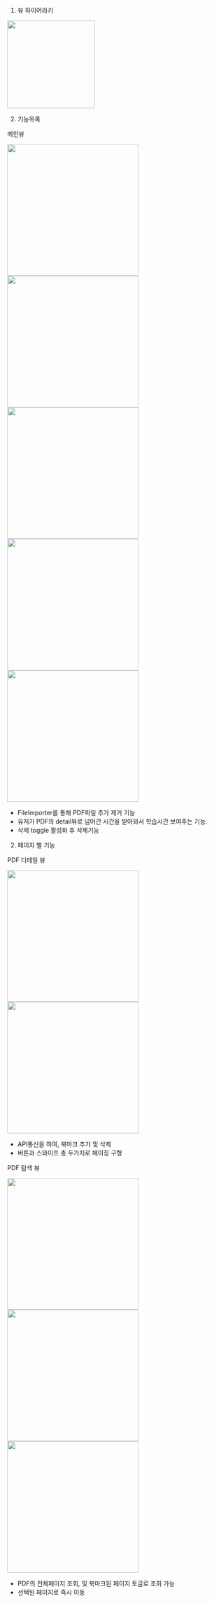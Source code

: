1. 뷰 하이어라키


<img
  src="./Images/PetitPDFViwerViewHierarchy.png"
  width="200"
/>




2. 기능목록

메인뷰


<img
  src="./Images/1.png"
  width="300"
/>
<img
  src="./Images/2.png"
  width="300"
/>
<img
  src="./Images/3.png"
  width="300"
/>
<img
  src="./Images/4.png"
  width="300"
/>
<img
  src="./Images/10.png"
  width="300"
/>

- FileImporter를 통해 PDF파일 추가 제거 기능
- 유저가 PDF의 detail뷰로 넘어간 시간을 받아와서 학습시간 보여주는 기능.
- 삭제 toggle 활성화 후 삭제기능

2. 페이지 별 기능

PDF 디테일 뷰


<img
  src="./Images/5.png"
  width="300"
/>
<img
  src="./Images/6.png"
  width="300"
/>

- API통신을 하여, 북마크 추가 및 삭제
- 버튼과 스와이프 총 두가지로 페이징 구형

PDF 탐색 뷰

<img
  src="./Images/7.png"
  width="300"
/>
<img
  src="./Images/8.png"
  width="300"
/>
<img
  src="./Images/9.png"
  width="300"
/>

- PDF의 전체페이지 조회, 및 북마크된 페이지 토글로 조회 가능
- 선택된 페이지로 즉시 이동
